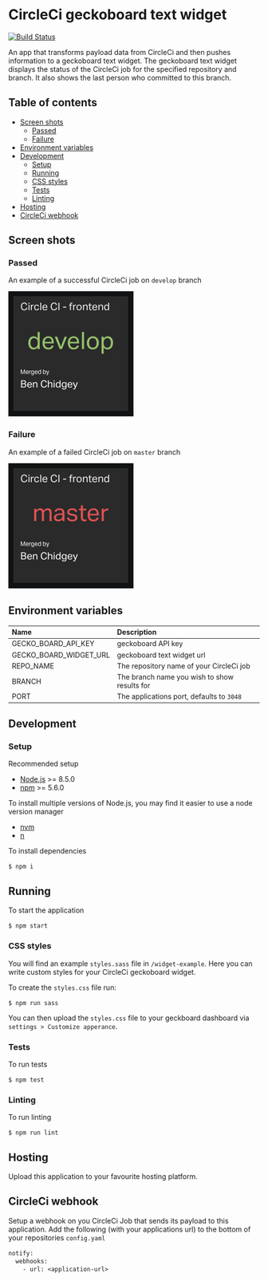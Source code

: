 # CircleCi geckoboard text widget

[![Build Status](https://travis-ci.org/feedmypixel/circleci-geckoboard-status.svg?branch=master)](https://travis-ci.org/feedmypixel/circleci-geckoboard-status)

An app that transforms payload data from CircleCi and then pushes information to a geckoboard text widget. The 
geckoboard text widget displays the status of the CircleCi job for the specified repository and branch. 
It also shows the last person who committed to this branch.

## Table of contents
- [Screen shots](#screen-shots)
  - [Passed](#passed)
  - [Failure](#failure)
- [Environment variables](#environment-variables)
- [Development](#development)
  - [Setup](#setup)
  - [Running](#running)
  - [CSS styles](#css-styles)
  - [Tests](#tests)
  - [Linting](#linting)
- [Hosting](#hosting)
- [CircleCi webhook](#circleci-webhook)

## Screen shots
### Passed
An example of a successful CircleCi job on `develop` branch

![CircleCi geckoboard text widget example](/screenshot/circleci-geckoboard-text-widget.png?raw=true "Text widget success example")

### Failure
An example of a failed CircleCi job on `master` branch

![CircleCi geckoboard text widget failure example](/screenshot/circleci-geckoboard-text-widget-failure.png?raw=true "Text widget failure example")

## Environment variables
| Name | Description |
|:-----|:------------|
| GECKO_BOARD_API_KEY | geckoboard API key |
| GECKO_BOARD_WIDGET_URL | geckoboard text widget url |
| REPO_NAME | The repository name of your CircleCi job |
| BRANCH | The branch name you wish to show results for |
| PORT | The applications port, defaults to `3048` |

## Development
### Setup
Recommended setup
- [Node.js](https://nodejs.org/en/) >= 8.5.0
- [npm](https://www.npmjs.com/) >= 5.6.0 

To install multiple versions of Node.js, you may find it easier to use a node version manager
- [nvm](https://github.com/creationix/nvm)
- [n](https://github.com/tj/n)

To install dependencies
```
$ npm i
```

## Running
To start the application
```
$ npm start
```

### CSS styles
You will find an example `styles.sass` file in `/widget-example`. Here you can write custom styles for your CircleCi
geckoboard widget.

To create the `styles.css` file run:
```
$ npm run sass
```
You can then upload the `styles.css` file to your geckboard dashboard via `settings > Customize apperance`.

### Tests
To run tests
```
$ npm test
```

### Linting
To run linting
```
$ npm run lint
```

## Hosting
Upload this application to your favourite hosting platform.

## CircleCi webhook
Setup a webhook on you CircleCi Job that sends its payload to this application. Add the following (with your 
applications url) to the bottom of your repositories `config.yaml`

```
notify:
  webhooks:
    - url: <application-url>
```
